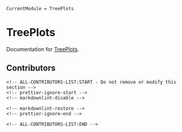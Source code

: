 ```@meta
CurrentModule = TreePlots
```

# TreePlots

Documentation for [TreePlots](https://github.com/BenjaminDoran/TreePlots.jl).

## Contributors

```@raw html
<!-- ALL-CONTRIBUTORS-LIST:START - Do not remove or modify this section -->
<!-- prettier-ignore-start -->
<!-- markdownlint-disable -->

<!-- markdownlint-restore -->
<!-- prettier-ignore-end -->

<!-- ALL-CONTRIBUTORS-LIST:END -->
```
